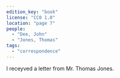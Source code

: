 ```yaml
---
edition_key: "book"
license: "CC0 1.0"
location: "page 7"
people:
  - "Dee, John"
  - "Jones, Thomas"
tags:
  - "correspondence"
---
```

I receyved a letter from
Mr. Thomas Jones.
